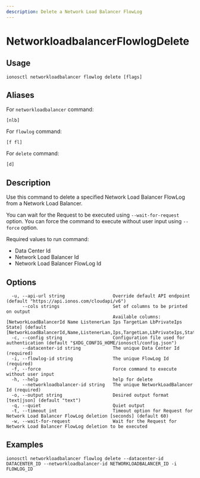 ```yaml
---
description: Delete a Network Load Balancer FlowLog
---
```


# NetworkloadbalancerFlowlogDelete

## Usage

```text
ionosctl networkloadbalancer flowlog delete [flags]
```

## Aliases

For `networkloadbalancer` command:
```text
[nlb]
```

For `flowlog` command:
```text
[f fl]
```

For `delete` command:
```text
[d]
```

## Description

Use this command to delete a specified Network Load Balancer FlowLog from a Network Load Balancer.

You can wait for the Request to be executed using `--wait-for-request` option. You can force the command to execute without user input using `--force` option.

Required values to run command:

* Data Center Id
* Network Load Balancer Id
* Network Load Balancer FlowLog Id

## Options

```text
  -u, --api-url string                  Override default API endpoint (default "https://api.ionos.com/cloudapi/v6")
      --cols strings                    Set of columns to be printed on output 
                                        Available columns: [NetworkLoadBalancerId Name ListenerLan Ips TargetLan LbPrivateIps State] (default [NetworkLoadBalancerId,Name,ListenerLan,Ips,TargetLan,LbPrivateIps,State])
  -c, --config string                   Configuration file used for authentication (default "$XDG_CONFIG_HOME/ionosctl/config.json")
      --datacenter-id string            The unique Data Center Id (required)
  -i, --flowlog-id string               The unique FlowLog Id (required)
  -f, --force                           Force command to execute without user input
  -h, --help                            help for delete
      --networkloadbalancer-id string   The unique NetworkLoadBalancer Id (required)
  -o, --output string                   Desired output format [text|json] (default "text")
  -q, --quiet                           Quiet output
  -t, --timeout int                     Timeout option for Request for Network Load Balancer FlowLog deletion [seconds] (default 60)
  -w, --wait-for-request                Wait for the Request for Network Load Balancer FlowLog deletion to be executed
```

## Examples

```text
ionosctl networkloadbalancer flowlog delete --datacenter-id DATACENTER_ID --networkloadbalancer-id NETWORKLOADBALANCER_ID -i FLOWLOG_ID
```

